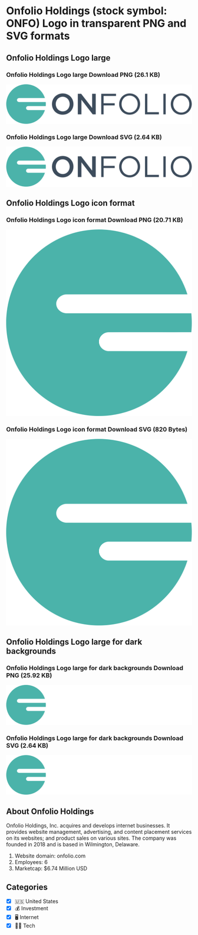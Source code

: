 # Onfolio Holdings (stock symbol: ONFO) Logo in transparent PNG and SVG formats

## Onfolio Holdings Logo large

### Onfolio Holdings Logo large Download PNG (26.1 KB)

![Onfolio Holdings Logo large Download PNG (26.1 KB)](/img/orig/ONFO_BIG-a327ed29.png)

### Onfolio Holdings Logo large Download SVG (2.64 KB)

![Onfolio Holdings Logo large Download SVG (2.64 KB)](/img/orig/ONFO_BIG-d4ac964e.svg)

## Onfolio Holdings Logo icon format

### Onfolio Holdings Logo icon format Download PNG (20.71 KB)

![Onfolio Holdings Logo icon format Download PNG (20.71 KB)](/img/orig/ONFO-8d002b03.png)

### Onfolio Holdings Logo icon format Download SVG (820 Bytes)

![Onfolio Holdings Logo icon format Download SVG (820 Bytes)](/img/orig/ONFO-1a9e0b49.svg)

## Onfolio Holdings Logo large for dark backgrounds

### Onfolio Holdings Logo large for dark backgrounds Download PNG (25.92 KB)

![Onfolio Holdings Logo large for dark backgrounds Download PNG (25.92 KB)](/img/orig/ONFO_BIG.D-b3f91042.png)

### Onfolio Holdings Logo large for dark backgrounds Download SVG (2.64 KB)

![Onfolio Holdings Logo large for dark backgrounds Download SVG (2.64 KB)](/img/orig/ONFO_BIG.D-8aadf3e3.svg)

## About Onfolio Holdings

Onfolio Holdings, Inc. acquires and develops internet businesses. It provides website management, advertising, and content placement services on its websites; and product sales on various sites. The company was founded in 2018 and is based in Wilmington, Delaware.

1. Website domain: onfolio.com
2. Employees: 6
3. Marketcap: $6.74 Million USD


## Categories
- [x] 🇺🇸 United States
- [x] 💰 Investment
- [x] 🖥️ Internet
- [x] 👩‍💻 Tech
